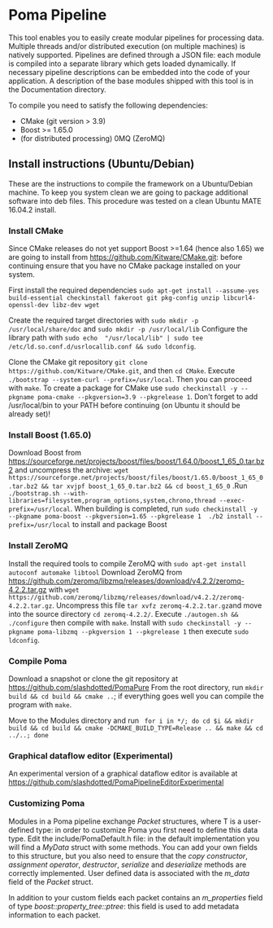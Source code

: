 # Poma Pipeline

This tool enables you to easily create modular pipelines for processing data. Multiple threads and/or distributed execution (on multiple machines) is natively supported. Pipelines are defined through a JSON file: each module is compiled into a separate library which gets loaded dynamically. If necessary pipeline descriptions can be embedded into the code of your application.
A description of the base modules shipped with this tool is in the Documentation directory.

To compile you need to satisfy the following dependencies:

- CMake (git version > 3.9)
- Boost >= 1.65.0
- (for distributed processing) 0MQ (ZeroMQ)

## Install instructions (Ubuntu/Debian)

These are the instructions to compile the framework on a Ubuntu/Debian machine. To keep you system clean we are going to package additional software into deb files. This procedure was tested on a clean Ubuntu MATE 16.04.2 install.

### Install CMake
Since CMake releases do not yet support Boost >=1.64 (hence also 1.65) we are going to install from https://github.com/Kitware/CMake.git: before continuing ensure that you have no CMake package installed on your system.

First install the required dependencies `sudo apt-get install --assume-yes build-essential checkinstall fakeroot git pkg-config unzip libcurl4-openssl-dev libz-dev wget`

Create the required target directories with `sudo mkdir -p /usr/local/share/doc` and `sudo mkdir -p /usr/local/lib`
Configure the library path with `sudo echo  "/usr/local/lib" | sudo tee /etc/ld.so.conf.d/usrlocallib.conf && sudo ldconfig`.

Clone the CMake git repository `git clone https://github.com/Kitware/CMake.git`, and then `cd CMake`. Execute `./bootstrap --system-curl --prefix=/usr/local`. Then you can proceed with `make`. To create a package for CMake use `sudo checkinstall -y --pkgname poma-cmake --pkgversion=3.9 --pkgrelease 1`. Don't forget to add /usr/local/bin to your PATH before continuing (on Ubuntu it should be already set)!

### Install Boost (1.65.0)
Download Boost from https://sourceforge.net/projects/boost/files/boost/1.64.0/boost_1_65_0.tar.bz2 and
uncompress the archive: `wget https://sourceforge.net/projects/boost/files/boost/1.65.0/boost_1_65_0.tar.bz2 && tar xvjpf boost_1_65_0.tar.bz2 && cd boost_1_65_0` .Run `./bootstrap.sh --with-libraries=filesystem,program_options,system,chrono,thread --exec-prefix=/usr/local`. When building is completed, run `sudo checkinstall -y --pkgname poma-boost --pkgversion=1.65 --pkgrelease 1  ./b2 install --prefix=/usr/local` to install and package Boost

### Install ZeroMQ
Install the required tools to compile ZeroMQ with `sudo apt-get install autoconf automake libtool`
Download ZeroMQ from https://github.com/zeromq/libzmq/releases/download/v4.2.2/zeromq-4.2.2.tar.gz with `wget https://github.com/zeromq/libzmq/releases/download/v4.2.2/zeromq-4.2.2.tar.gz`. Uncompress this file `tar xvfz zeromq-4.2.2.tar.gz`and move into the source directory `cd zeromq-4.2.2/`. Execute `./autogen.sh && ./configure` then compile with `make`.
Install with `sudo checkinstall -y --pkgname poma-libzmq --pkgversion 1 --pkgrelease 1` then execute `sudo ldconfig`.

### Compile Poma
Download a snapshot or clone the git repository at https://github.com/slashdotted/PomaPure
From the root directory, run `mkdir build && cd build && cmake ..`; if everything goes well you can compile the program with `make`.

Move to the Modules directory and run `
for i in */; do cd $i && mkdir build && cd build && cmake -DCMAKE_BUILD_TYPE=Release .. && make && cd ../..; done`

### Graphical dataflow editor (Experimental)

An experimental version of a graphical dataflow editor is available at https://github.com/slashdotted/PomaPipelineEditorExperimental

### Customizing Poma

Modules in a Poma pipeline exchange *Packet<T>* structures, where T is a user-defined type: in order to customize Poma you first need to define this data type. Edit the include/PomaDefault.h file: in the default implementation you will find a *MyData* struct with some methods. You can add your own fields to this structure, but you also need to ensure that the *copy constructor*, *assignment operator*, *destructor*, *serialize* and *deserialize* methods are correctly implemented. User defined data is associated with the *m_data* field of the *Packet* struct.

In addition to your custom fields each packet contains an *m_properties* field of type *boost::property_tree::ptree*: this field is used to add metadata information to each packet.
